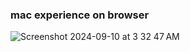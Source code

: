 ### mac experience on browser
![Screenshot 2024-09-10 at 3 32 47 AM](https://github.com/user-attachments/assets/6c9a020b-b364-4848-9040-32019eb95160)

